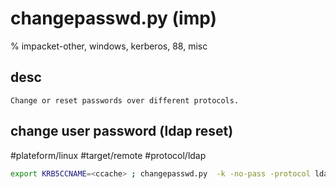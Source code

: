 # changepasswd.py (imp)

% impacket-other, windows, kerberos, 88, misc

## desc
```
Change or reset passwords over different protocols.
```


## change user password (ldap reset)
#plateform/linux  #target/remote  #protocol/ldap 
```bash
export KRB5CCNAME=<ccache> ; changepasswd.py  -k -no-pass -protocol ldap -reset -newpass '<password|Zaebuj12345+->' -dc-ip <domain_fqdn> <domain_fqdn>/<target_account>@<dc-ip>
```